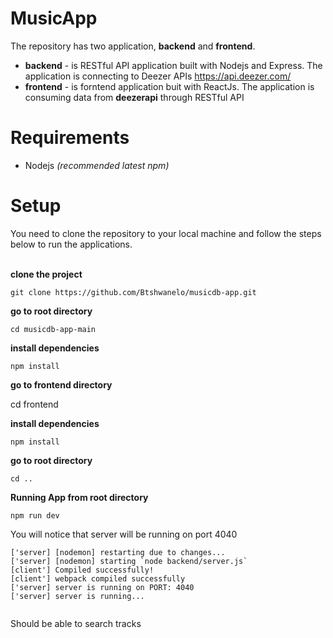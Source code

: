 # MusicApp

The repository has two application, **backend** and **frontend**.

- **backend** - is RESTful API application built with Nodejs and Express. The application is connecting to Deezer APIs https://api.deezer.com/
- **frontend** - is forntend application buit with ReactJs. The application is consuming data from **deezerapi** through RESTful API

# Requirements

- Nodejs _(recommended latest npm)_

# Setup

You need to clone the repository to your local machine and follow the steps below to run the applications. <br/><br/>

**clone the project**

```
git clone https://github.com/Btshwanelo/musicdb-app.git
```

**go to root directory**

```
cd musicdb-app-main
```

**install dependencies**

```
npm install
```

**go to frontend directory**

cd frontend

**install dependencies**

```
npm install
```

**go to root directory**

```
cd ..
```

**Running App from root directory**

```
npm run dev
```

You will notice that server will be running on port 4040

```
['server] [nodemon] restarting due to changes...
['server] [nodemon] starting `node backend/server.js`
[client'] Compiled successfully!
[client'] webpack compiled successfully
['server] server is running on PORT: 4040
['server] server is running...


```

Should be able to search tracks
